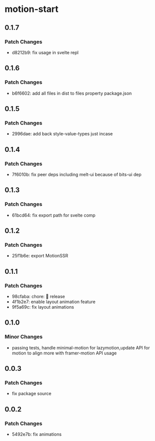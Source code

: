 # motion-start

## 0.1.7

### Patch Changes

- d8212b9: fix usage in svelte repl

## 0.1.6

### Patch Changes

- b6f6602: add all files in dist to files property package.json

## 0.1.5

### Patch Changes

- 2996dae: add back style-value-types just incase

## 0.1.4

### Patch Changes

- 7f6010b: fix peer deps including melt-ui because of bits-ui dep

## 0.1.3

### Patch Changes

- 61bcd64: fix export path for svelte comp

## 0.1.2

### Patch Changes

- 25f1b6e: export MotionSSR

## 0.1.1

### Patch Changes

- 98cfaba: chore: 🤖 release
- 4f1b2e7: enable layout animation feature
- 9f5a69c: fix layout animations

## 0.1.0

### Minor Changes

- passing tests, handle minimal-motion for lazymotion,update API for motion to align more with framer-motion API usage

## 0.0.3

### Patch Changes

- fix package source

## 0.0.2

### Patch Changes

- 5492e7b: fix animations
